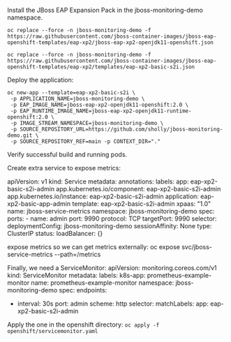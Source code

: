 Install the JBoss EAP Expansion Pack in the jboss-monitoring-demo namespace.

`oc replace --force -n jboss-monitoring-demo -f https://raw.githubusercontent.com/jboss-container-images/jboss-eap-openshift-templates/eap-xp2/jboss-eap-xp2-openjdk11-openshift.json`

`oc replace --force -n jboss-monitoring-demo -f https://raw.githubusercontent.com/jboss-container-images/jboss-eap-openshift-templates/eap-xp2/templates/eap-xp2-basic-s2i.json`

Deploy the application: 
```
oc new-app --template=eap-xp2-basic-s2i \
 -p APPLICATION_NAME=jboss-monitoring-demo \ 
 -p EAP_IMAGE_NAME=jboss-eap-xp2-openjdk11-openshift:2.0 \
 -p EAP_RUNTIME_IMAGE_NAME=jboss-eap-xp2-openjdk11-runtime-openshift:2.0 \
 -p IMAGE_STREAM_NAMESPACE=jboss-monitoring-demo \
 -p SOURCE_REPOSITORY_URL=https://github.com/sholly/jboss-monitoring-demo.git \
 -p SOURCE_REPOSITORY_REF=main -p CONTEXT_DIR="."
```


Verify successful build and running pods. 

Create extra service to expose metrics: 

apiVersion: v1
kind: Service
metadata:
  annotations:
  labels:
    app: eap-xp2-basic-s2i-admin
    app.kubernetes.io/component: eap-xp2-basic-s2i-admin
    app.kubernetes.io/instance: eap-xp2-basic-s2i-admin
    application: eap-xp2-basic-app-admin
    template: eap-xp2-basic-s2i-admin
    xpaas: "1.0"
  name: jboss-service-metrics
  namespace: jboss-monitoring-demo
spec:
  ports:
    - name: admin
      port: 9990
      protocol: TCP
      targetPort: 9990
  selector:
    deploymentConfig: jboss-monitoring-demo
  sessionAffinity: None
  type: ClusterIP
status:
  loadBalancer: {}


expose metrics so we can get metrics externally: 
oc expose svc/jboss-service-metrics --path=/metrics

Finally, we need a ServiceMonitor:
apiVersion: monitoring.coreos.com/v1
kind: ServiceMonitor
metadata:
labels:
k8s-app: prometheus-example-monitor
name: prometheus-example-monitor
namespace: jboss-monitoring-demo
spec:
endpoints:
- interval: 30s
  port: admin
  scheme: http
  selector:
  matchLabels:
  app: eap-xp2-basic-s2i-admin


Apply the one in the openshift directory: 
`oc apply -f openshift/servicemonitor.yaml`
